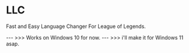 # LLC
Fast and Easy Language Changer For League of Legends.

--- >>> Works on Windows 10 for now.
--- >>> i'll make it for Windows 11 asap.
